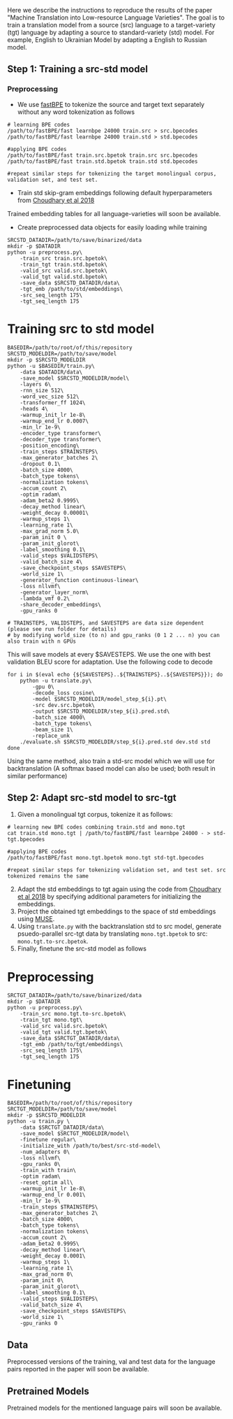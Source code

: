 Here we describe the instructions to reproduce the results of the paper "Machine Translation into Low-resource Language Varieties". The goal is to train a translation model from a source (src) language to a target-variety (tgt) language by adapting a source to standard-variety (std) model. For example, English to Ukrainian Model by adapting a English to Russian model. 

## Step 1: Training a src-std model

### Preprocessing

* We use [fastBPE](https://github.com/glample/fastBPE) to tokenize the source and target text separately without any word tokenization as follows

```
# learning BPE codes
/path/to/fastBPE/fast learnbpe 24000 train.src > src.bpecodes
/path/to/fastBPE/fast learnbpe 24000 train.std > std.bpecodes

#applying BPE codes
/path/to/fastBPE/fast train.src.bpetok train.src src.bpecodes 
/path/to/fastBPE/fast train.std.bpetok train.std std.bpecodes 

#repeat similar steps for tokenizing the target monolingual corpus, validation set, and test set.

```
* Train std skip-gram embeddings following default hyperparameters from [Choudhary et al 2018](https://github.com/Aditi138/Embeddings)

Trained embedding tables for all language-varieties will soon be available. 

* Create preprocessed data objects for easily loading while training

```
SRCSTD_DATADIR=/path/to/save/binarized/data
mkdir -p $DATADIR
python -u preprocess.py\
    -train_src train.src.bpetok\
    -train_tgt train.std.bpetok\
    -valid_src valid.src.bpetok\
    -valid_tgt valid.std.bpetok\
    -save_data $SRCSTD_DATADIR/data\
    -tgt_emb /path/to/std/embeddings\
    -src_seq_length 175\
    -tgt_seq_length 175 
```

# Training src to std model

```
BASEDIR=/path/to/root/of/this/repository
SRCSTD_MODELDIR=/path/to/save/model
mkdir -p $SRCSTD_MODELDIR
python -u $BASEDIR/train.py\
    -data $DATADIR/data\
    -save_model $SRCSTD_MODELDIR/model\
    -layers 6\
    -rnn_size 512\
    -word_vec_size 512\
    -transformer_ff 1024\
    -heads 4\
    -warmup_init_lr 1e-8\
    -warmup_end_lr 0.0007\
    -min_lr 1e-9\
    -encoder_type transformer\
    -decoder_type transformer\
    -position_encoding\
    -train_steps $TRAINSTEPS\
    -max_generator_batches 2\
    -dropout 0.1\
    -batch_size 4000\
    -batch_type tokens\
    -normalization tokens\
    -accum_count 2\
    -optim radam\
    -adam_beta2 0.9995\
    -decay_method linear\
    -weight_decay 0.00001\
    -warmup_steps 1\
    -learning_rate 1\
    -max_grad_norm 5.0\
    -param_init 0 \
    -param_init_glorot\
    -label_smoothing 0.1\
    -valid_steps $VALIDSTEPS\
    -valid_batch_size 4\
    -save_checkpoint_steps $SAVESTEPS\
    -world_size 1\
    -generator_function continuous-linear\
    -loss nllvmf\
    -generator_layer_norm\
    -lambda_vmf 0.2\
    -share_decoder_embeddings\
    -gpu_ranks 0

# TRAINSTEPS, VALIDSTEPS, and SAVESTEPS are data size dependent (please see run folder for details)
# by modifying world_size (to n) and gpu_ranks (0 1 2 ... n) you can also train with n GPUs
```
This will save models at every $SAVESTEPS. We use the one with best validation BLEU score for adaptation. Use the following code to decode 

```
for i in $(eval echo {${SAVESTEPS}..${TRAINSTEPS}..${SAVESTEPS}}); do
    python -u translate.py\
        -gpu 0\
        -decode_loss cosine\
        -model $SRCSTD_MODELDIR/model_step_${i}.pt\
        -src dev.src.bpetok\
        -output $SRCSTD_MODELDIR/step_${i}.pred.std\
        -batch_size 4000\
        -batch_type tokens\
        -beam_size 1\
        -replace_unk 
    ./evaluate.sh $SRCSTD_MODELDIR/step_${i}.pred.std dev.std std
done
```

Using the same method, also train a std-src model which we will use for backtranslation (A softmax based model can also be used; both result in similar performance)

## Step 2: Adapt src-std model to src-tgt

1. Given a monolingual tgt corpus, tokenize it as follows:

```
# learning new BPE codes combining train.std and mono.tgt
cat train.std mono.tgt | /path/to/fastBPE/fast learnbpe 24000 - > std-tgt.bpecodes

#applying BPE codes
/path/to/fastBPE/fast mono.tgt.bpetok mono.tgt std-tgt.bpecodes 

#repeat similar steps for tokenizing validation set, and test set. src tokenized remains the same

```

2. Adapt the std embeddings to tgt again using the code from [Choudhary et al 2018](https://github.com/Aditi138/Embeddings) by specifying additional parameters for initializing the embeddings. 
3. Project the obtained tgt embeddings to the space of std embeddings using [MUSE](https://github.com/facebookresearch/MUSE). 
4. Using `translate.py` with the backtranslation std to src model, generate psuedo-parallel src-tgt data by translating `mono.tgt.bpetok` to src: `mono.tgt.to-src.bpetok`.
5. Finally, finetune the src-std model as follows

# Preprocessing

```
SRCTGT_DATADIR=/path/to/save/binarized/data
mkdir -p $DATADIR
python -u preprocess.py\
    -train_src mono.tgt.to-src.bpetok\
    -train_tgt mono.tgt\
    -valid_src valid.src.bpetok\
    -valid_tgt valid.tgt.bpetok\
    -save_data $SRCTGT_DATADIR/data\
    -tgt_emb /path/to/tgt/embeddings\
    -src_seq_length 175\
    -tgt_seq_length 175 
```

# Finetuning

```
BASEDIR=/path/to/root/of/this/repository
SRCTGT_MODELDIR=/path/to/save/model
mkdir -p $SRCSTD_MODELDIR
python -u train.py \
    -data $SRCTGT_DATADIR/data\
    -save_model $SRCTGT_MODELDIR/model\
    -finetune regular\
    -initialize_with /path/to/best/src-std-model\
    -num_adapters 0\
    -loss nllvmf\
    -gpu_ranks 0\
    -train_with train\
    -optim radam\
    -reset_optim all\
    -warmup_init_lr 1e-8\
    -warmup_end_lr 0.001\
    -min_lr 1e-9\
    -train_steps $TRAINSTEPS\
    -max_generator_batches 2\
    -batch_size 4000\
    -batch_type tokens\
    -normalization tokens\
    -accum_count 2\
    -adam_beta2 0.9995\
    -decay_method linear\
    -weight_decay 0.0001\
    -warmup_steps 1\
    -learning_rate 1\
    -max_grad_norm 0\
    -param_init 0\
    -param_init_glorot\
    -label_smoothing 0.1\
    -valid_steps $VALIDSTEPS\
    -valid_batch_size 4\
    -save_checkpoint_steps $SAVESTEPS\
    -world_size 1\
    -gpu_ranks 0
```

## Data

Preprocessed versions of the training, val and test data for the language pairs reported in the paper will soon be available. 

## Pretrained Models

Pretrained models for the mentioned language pairs will soon be available.
